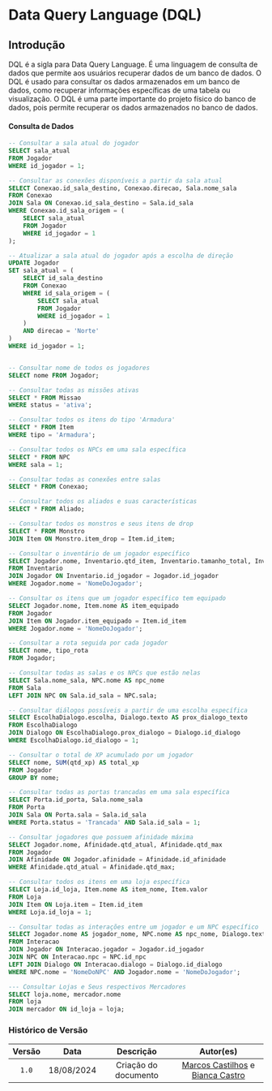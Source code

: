 
# Data Query Language (DQL)
## Introdução

DQL é a sigla para Data Query Language. É uma linguagem de consulta de dados que permite aos usuários recuperar dados de um banco de dados. O DQL é usado para consultar os dados armazenados em um banco de dados, como recuperar informações específicas de uma tabela ou visualização. O DQL é uma parte importante do projeto físico do banco de dados, pois permite recuperar os dados armazenados no banco de dados.

#### Consulta de Dados

```sql
-- Consultar a sala atual do jogador
SELECT sala_atual
FROM Jogador
WHERE id_jogador = 1;

-- Consultar as conexões disponíveis a partir da sala atual
SELECT Conexao.id_sala_destino, Conexao.direcao, Sala.nome_sala
FROM Conexao
JOIN Sala ON Conexao.id_sala_destino = Sala.id_sala
WHERE Conexao.id_sala_origem = (
    SELECT sala_atual
    FROM Jogador
    WHERE id_jogador = 1
);

-- Atualizar a sala atual do jogador após a escolha de direção
UPDATE Jogador
SET sala_atual = (
    SELECT id_sala_destino
    FROM Conexao
    WHERE id_sala_origem = (
        SELECT sala_atual
        FROM Jogador
        WHERE id_jogador = 1
    )
    AND direcao = 'Norte' 
)
WHERE id_jogador = 1;


-- Consultar nome de todos os jogadores
SELECT nome FROM Jogador;

-- Consultar todas as missões ativas
SELECT * FROM Missao
WHERE status = 'ativa';

-- Consultar todos os itens do tipo 'Armadura'
SELECT * FROM Item
WHERE tipo = 'Armadura';

-- Consultar todos os NPCs em uma sala específica
SELECT * FROM NPC
WHERE sala = 1;

-- Consultar todas as conexões entre salas
SELECT * FROM Conexao;

-- Consultar todos os aliados e suas características
SELECT * FROM Aliado;

-- Consultar todos os monstros e seus itens de drop
SELECT * FROM Monstro
JOIN Item ON Monstro.item_drop = Item.id_item;

-- Consultar o inventário de um jogador específico
SELECT Jogador.nome, Inventario.qtd_item, Inventario.tamanho_total, Inventario.qtd_gold
FROM Inventario
JOIN Jogador ON Inventario.id_jogador = Jogador.id_jogador
WHERE Jogador.nome = 'NomeDoJogador';

-- Consultar os itens que um jogador específico tem equipado
SELECT Jogador.nome, Item.nome AS item_equipado
FROM Jogador
JOIN Item ON Jogador.item_equipado = Item.id_item
WHERE Jogador.nome = 'NomeDoJogador';

-- Consultar a rota seguida por cada jogador
SELECT nome, tipo_rota
FROM Jogador;

-- Consultar todas as salas e os NPCs que estão nelas
SELECT Sala.nome_sala, NPC.nome AS npc_nome
FROM Sala
LEFT JOIN NPC ON Sala.id_sala = NPC.sala;

-- Consultar diálogos possíveis a partir de uma escolha específica
SELECT EscolhaDialogo.escolha, Dialogo.texto AS prox_dialogo_texto
FROM EscolhaDialogo
JOIN Dialogo ON EscolhaDialogo.prox_dialogo = Dialogo.id_dialogo
WHERE EscolhaDialogo.id_dialogo = 1;

-- Consultar o total de XP acumulado por um jogador
SELECT nome, SUM(qtd_xp) AS total_xp
FROM Jogador
GROUP BY nome;

-- Consultar todas as portas trancadas em uma sala específica
SELECT Porta.id_porta, Sala.nome_sala
FROM Porta
JOIN Sala ON Porta.sala = Sala.id_sala
WHERE Porta.status = 'Trancada' AND Sala.id_sala = 1;

-- Consultar jogadores que possuem afinidade máxima
SELECT Jogador.nome, Afinidade.qtd_atual, Afinidade.qtd_max
FROM Jogador
JOIN Afinidade ON Jogador.afinidade = Afinidade.id_afinidade
WHERE Afinidade.qtd_atual = Afinidade.qtd_max;

-- Consultar todos os itens em uma loja específica
SELECT Loja.id_loja, Item.nome AS item_nome, Item.valor
FROM Loja
JOIN Item ON Loja.item = Item.id_item
WHERE Loja.id_loja = 1;

-- Consultar todas as interações entre um jogador e um NPC específico
SELECT Jogador.nome AS jogador_nome, NPC.nome AS npc_nome, Dialogo.texto AS dialogo
FROM Interacao
JOIN Jogador ON Interacao.jogador = Jogador.id_jogador
JOIN NPC ON Interacao.npc = NPC.id_npc
LEFT JOIN Dialogo ON Interacao.dialogo = Dialogo.id_dialogo
WHERE NPC.nome = 'NomeDoNPC' AND Jogador.nome = 'NomeDoJogador';

--- Consultar Lojas e Seus respectivos Mercadores
SELECT loja.nome, mercador.nome
FROM loja 
JOIN mercador ON id_loja = loja;

```

### Histórico de Versão
| Versão | Data | Descrição | Autor(es) |
| :-: | :-: | :-: | :-: | 
| `1.0`  | 18/08/2024 | Criação do documento  | [Marcos Castilhos](https://github.com/Marcosatc147) e [Bianca Castro](https://github.com/BiancaPatrocinio7) |   